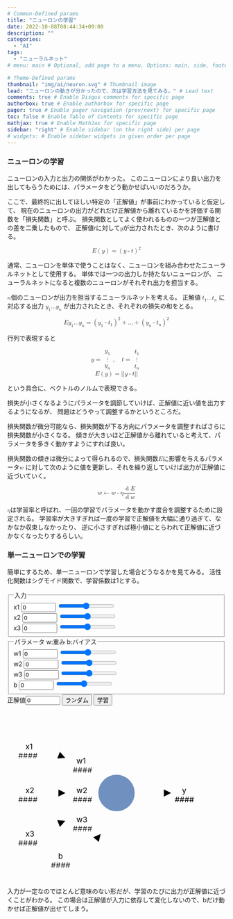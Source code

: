 ```yaml
---
# Common-Defined params
title: "ニューロンの学習"
date: 2022-10-08T08:44:34+09:00
description: ""
categories:
  - "AI"
tags:
  - "ニューラルネット"
# menu: main # Optional, add page to a menu. Options: main, side, footer

# Theme-Defined params
thumbnail: "img/ai/neuron.svg" # Thumbnail image
lead: "ニューロンの動きが分かったので、次は学習方法を見てみる。" # Lead text
comments: true # Enable Disqus comments for specific page
authorbox: true # Enable authorbox for specific page
pager: true # Enable pager navigation (prev/next) for specific page
toc: false # Enable Table of Contents for specific page
mathjax: true # Enable MathJax for specific page
sidebar: "right" # Enable sidebar (on the right side) per page
# widgets: # Enable sidebar widgets in given order per page
---
```


### ニューロンの学習

ニューロンの入力と出力の関係がわかった。
このニューロンにより良い出力を出してもらうためには、パラメータをどう動かせばいいのだろうか。

ここで、最終的に出してほしい特定の「正解値」が事前にわかっていると仮定して、
現在のニューロンの出力がどれだけ正解値から離れているかを評価する関数を「損失関数」と呼ぶ。
損失関数としてよく使われるものの一つが正解値との差を二乗したもので、
正解値<math><mi>t</mi></math>に対して<math><mi>y</mi></math>が出力されたとき、次のように書ける。

<math display="block">
  <mrow><mi>E</mi><mo>&af;</mo><mo>(</mo><mi>y</mi><mo>)</mo></mrow>
  <mo>=</mo>
  <msup>
    <mrow><mo>(</mo><mi>y</mi><mo>-</mo><mi>t</mi><mo>)</mo></mrow>
    <mn>2</mn></msup>
</math>

通常、ニューロンを単体で使うことはなく、ニューロンを組み合わせたニューラルネットとして使用する。
単体では一つの出力しか持たないニューロンが、
ニューラルネットになると複数のニューロンがそれぞれ出力を担当する。

<math><mi>n</mi></math>個のニューロンが出力を担当するニューラルネットを考える。
正解値
<math><mfenced open="" close="">
  <msub><mi>t</mi><mn>1</mn></msub>
	<mi>&hellip;</mi>
  <msub><mi>t</mi><mi>n</mi></msub></mfenced></math>
に対応する出力
<math><mfenced open="" close="">
  <msub><mi>y</mi><mn>1</mn></msub>
	<mi>&hellip;</mi>
  <msub><mi>y</mi><mi>n</mi></msub></mfenced></math>
が出力されたとき、それぞれの損失の和をとる。

<math display="block">
  <mi>E</mi><mo>&af;</mo>
  <mfenced>
  	<msub><mi>y</mi><mn>1</mn></msub>
	  <mi>&hellip;</mi>
    <msub><mi>y</mi><mi>n</mi></msub>
    </mfenced>
  <mo>=</mo>
  <msup>
    <mrow><mo>(</mo>
      <msub><mi>y</mi><mn>1</mn></msub>
      <mo>-</mo>
      <msub><mi>t</mi><mn>1</mn></msub>
      <mo>)</mo></mrow>
    <mn>2</mn></msup>
  <mo>+</mo>
  <mi>&hellip;</mi>
  <mo>+</mo>
  <msup>
    <mrow><mo>(</mo>
      <msub><mi>y</mi><mi>n</mi></msub>
      <mo>-</mo>
      <msub><mi>t</mi><mi>n</mi></msub>
      <mo>)</mo></mrow>
    <mn>2</mn></msup>
</math>

行列で表現すると

<math display="block">
  <mi mathvariant="bold-italic">y</mi>
  <mo>=</mo>
  <mfenced><mtable>
    <mtr><mtd><msub><mi>y</mi><mn>1</mn></msub></mtr></mtd>
	  <mtr><mtd><mi>&vellip;</mi></mtr></mtd>
    <mtr><mtd><msub><mi>y</mi><mi>n</mi></msub></mtr></mtd></mtable></mfenced>
  <mo>,</mo><mspace width="1em" />
  <mi mathvariant="bold-italic">t</mi>
  <mo>=</mo>
  <mfenced><mtable>
    <mtr><mtd><msub><mi>t</mi><mn>1</mn></msub></mtr></mtd>
	  <mtr><mtd><mi>&vellip;</mi></mtr></mtd>
    <mtr><mtd><msub><mi>t</mi><mi>n</mi></msub></mtr></mtd></mtable></mfenced></math>

<math display="block">
  <mrow><mi>E</mi><mo>&af;</mo>
  <mo>(</mo>
  <mi mathvariant="bold-italic">y</mi>
  <mo>)</mo></mrow>
  <mo>=</mo>
  <mo>||</mo>
      <mi mathvariant="bold-italic">y</mi>
      <mo>-</mo>
      <mi mathvariant="bold-italic">t</mi>
  <mo>||</mo>
</math>

という具合に、ベクトルのノルムで表現できる。

損失が小さくなるようにパラメータを調節していけば、正解値に近い値を出力するようになるが、
問題はどうやって調整するかというところだ。

損失関数が微分可能なら、損失関数が下る方向にパラメータを調整すればさらに損失関数が小さくなる。
傾きが大きいほど正解値から離れていると考えて、パラメータを多きく動かすようにすれば良い。

損失関数の傾きは微分によって得られるので、損失関数<math><mi>E</mi></math>に影響を与えるパラメータ<math><mi>w</mi></math>
に対して次のように値を更新し、それを繰り返していけば出力が正解値に近づいていく。

<math display="block"><mi>w</mi><mo>&larr;</mo>
  <mi>w</mi><mo>-</mo><mi>&eta;</mi>
  <mfrac>
    <mrow><mo>d</mo><mi>E</mi></mrow>
    <mrow><mo>d</mo><mi>w</mi></mrow></mfrac>
</math>

<math><mi>&eta;</mi></math>は学習率と呼ばれ、一回の学習でパラメータを動かす度合を調整するために設定される。
学習率が大きすぎれば一度の学習で正解値を大幅に通り過ぎて、なかなか収束しなかったり、
逆に小さすぎれば極小値にとらわれて正解値に近づかなくなったりするらしい。

### 単一ニューロンでの学習

簡単にするため、単一ニューロンで学習した場合どうなるかを見てみる。
活性化関数はシグモイド関数で、学習係数は1とする。

<fieldset id="input">
  <legend>入力</legend>
  <div class="parambar">
    <label>x1</label>
    <input type="number" value="0" step="0.01" min="-1" max="1">
    <input type="range" name="x1" step="0.01" min="-1" max="1"></div>
  <div class="parambar">
    <label>x2</label>
    <input type="number" value="0" step="0.01" min="-1" max="1">
    <input type="range" name="x2" step="0.01" min="-1" max="1"></div>
  <div class="parambar">
    <label>x3</label>
    <input type="number" value="0" step="0.01" min="-1" max="1">
    <input type="range" name="x3" step="0.01" min="-1" max="1"></div>
</fieldset>

<fieldset id="parameter">
  <legend>パラメータ w:重み b:バイアス</legend>
  <div class="parambar">
    <label>w1</label>
    <input type="number" value="0" step="0.01" min="-1" max="1">
    <input type="range" name="w1" step="0.01" min="-1" max="1"></div>
  <div class="parambar">
    <label>w2</label>
    <input type="number" value="0" step="0.01" min="-1" max="1">
    <input type="range" name="w2" step="0.01" min="-1" max="1"></div>
  <div class="parambar">
    <label>w3</label>
    <input type="number" value="0" step="0.01" min="-1" max="1">
    <input type="range" name="w3" step="0.01" min="-1" max="1"></div>
  <div class="parambar">
    <label>b</label>
    <input type="number" value="0" step="0.01" min="-1" max="1">
    <input type="range" name="b" step="0.01" min="-1" max="1"></div>
</fieldset>
<label>正解値<input id="t" type="number" value="0" step="0.01" min="-1" max="1"></label>
<button id="random" type="button">ランダム</button>
<button id="learn">学習</button>

<svg viewBox="0 0 600 480">
  <marker id="arrow" markerUnits="strokeWidth" markerWidth="5" markerHeight="5" viewBox="-10 -10 20 20" orient="auto">
    <polygon points="-10,-10 10,0 -10,10" stroke="none" class="color-mode"/>
  </marker>
  <filter x="0" y="0" width="1" height="1" id="background">
    <feFlood flood-color="white"/>
    <feComposite in="SourceGraphic" operator="over"/>
  </filter>
  <circle cx="300" cy="240" r="50" fill="#7090c0"/>
  <text x="50" y="120" font-size="1.5em" class="color-mode">x1</text>
  <line x1="100" y1="120" x2="150" y2="140" stroke-width="4" marker-end="url(#arrow)" class="color-mode"/>
  <text id="x1" x="30" y="145" filter="url(#background)" font-size="1.5em" class="color-mode">####</text>
  <text x="50" y="240" font-size="1.5em" class="color-mode">x2</text>
  <line x1="100" y1="240" x2="150" y2="240" stroke-width="4" marker-end="url(#arrow)" class="color-mode"/>
  <text id="x2" x="30" y="265" filter="url(#background)" font-size="1.5em" class="color-mode">####</text>
  <text x="50" y="360" font-size="1.5em" class="color-mode">x3</text>
  <line x1="100" y1="340" x2="150" y2="320" stroke-width="4" marker-end="url(#arrow)" class="color-mode"/>
  <text id="x3" x="30" y="385" filter="url(#background)" font-size="1.5em" class="color-mode">####</text>
  <text x="190" y="160" font-size="1.5em" class="color-mode">w1</text>
  <text id="w1" x="180" y="185" filter="url(#background)" font-size="1.5em" class="color-mode">####</text>
  <text x="190" y="240" font-size="1.5em" class="color-mode">w2</text>
  <text id="w2" x="180" y="265" filter="url(#background)" font-size="1.5em" class="color-mode">####</text>
  <text x="190" y="320" font-size="1.5em" class="color-mode">w3</text>
  <text id="w3" x="180" y="345" filter="url(#background)" font-size="1.5em" class="color-mode">####</text>
  <text x="140" y="420" font-size="1.5em" class="color-mode">b</text>
  <line x1="200" y1="420" x2="250" y2="360" stroke-width="4" marker-end="url(#arrow)" class="color-mode"/>
  <text id="b" x="120" y="445" filter="url(#background)" font-size="1.5em" class="color-mode">####</text>
  <text x="480" y="240" font-size="1.5em" class="color-mode">y</text>
  <text id="y" x="460" y="265" font-size="1.5em" class="color-mode">####</text>
  <line x1="380" y1="240" x2="440" y2="240" stroke-width="4" marker-end="url(#arrow)" class="color-mode"/>
</svg>

<script>
var params;
params = document.getElementsByClassName('parambar');
var labels = ["x1", "x2", "x3", "w1", "w2", "w3", "b"].map(x => document.getElementById(x));
for(let i = 0; i < params.length; i++){
  let num;
  let range;
  num = params[i].children[1];
  range = params[i].children[2];
  range.addEventListener('input', (event) => {
    num.value = range.value;
    let evt = new Event('input');
    num.dispatchEvent(evt);
  });
  num.addEventListener('input', (event) => {
    range.value = num.value;
    labels[i].innerHTML = Number(num.value).toExponential(6);
    let y = document.getElementById('y');
    let pv = new Array();
    Array.from(params).forEach(x => {
      pv.push(Number(x.children[1].value));
    });
    y.innerHTML = (sigmoid(pv[0] * pv[3] + pv[1] * pv[4] + pv[2] * pv[5] + pv[6])).toExponential(6);
  });
}
var x1 = params[0].children[1];
var x2 = params[1].children[1];
var x3 = params[2].children[1];
var w1 = params[3].children[1];
var w2 = params[4].children[1];
var w3 = params[5].children[1];
var b  = params[6].children[1];
var t  = document.getElementById('t');
var random = document.getElementById('random');
random.addEventListener('click',(event) => {
  [x1, x2, x3, w1, w2, w3, b].map((x) => {
    x.value = Math.random() - 0.5;
    let evt = new Event('input');
    x.dispatchEvent(evt);
  });
});
var learn = document.getElementById('learn');
learn.addEventListener('click', event => {
  let u = Number(x1.value) * Number(w1.value)
    + Number(x2.value) * Number(w2.value)
    + Number(x3.value) * Number(w3.value)
    + Number(b.value);
  w1.value = w1.value - x1.value * sigmoid(u) * (1 - sigmoid(u)) * (sigmoid(u) - t.value);
  w2.value = w2.value - x2.value * sigmoid(u) * (1 - sigmoid(u)) * (sigmoid(u) - t.value);
  w3.value = w3.value - x3.value * sigmoid(u) * (1 - sigmoid(u)) * (sigmoid(u) - t.value);
  b.value = b.value - sigmoid(u) * (1 - sigmoid(u)) * (sigmoid(u) - t.value);
  let evt = new Event('input');
  w1.dispatchEvent(evt);
  w2.dispatchEvent(evt);
  w3.dispatchEvent(evt);
  b.dispatchEvent(evt);
});
function sigmoid(x){
  return (1/(1+Math.exp(-x)));
}
window.addEventListener('DOMContentLoaded', (event) => {
});
</script>

入力が一定なのでほとんど意味のない形だが、学習のたびに出力が正解値に近づくことがわかる。
この場合は正解値が入力に依存して変化しないので、bだけ動かせば正解値が出せてしまう。
